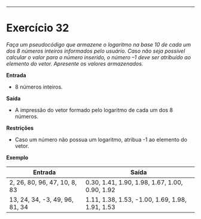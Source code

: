 ---
# Exercício 32

*Faça um pseudocódigo que armazene o logaritmo na base 10 de cada um dos 8 números inteiros informados pelo usuário. Caso não seja possível calcular o valor para o número inserido, o número –1 deve ser atribuído ao elemento do vetor. Apresente os valores armazenados.*

**Entrada**

- 8 números inteiros.

**Saída**

- A impressão do vetor formado pelo logaritmo de cada um dos 8 números.

**Restrições**

- Caso um número não possua um logaritmo, atribua -1 ao elemento do vetor.

**Exemplo**

| Entrada                          | Saída                                            |
|----------------------------------|--------------------------------------------------|
| 2, 26, 80, 96, 47, 10, 8, 83      | 0.30, 1.41, 1.90, 1.98, 1.67, 1.00, 0.90, 1.92   |
| 13, 24, 34, -3, 49, 96, 81, 34    | 1.11, 1.38, 1.53, -1.00, 1.69, 1.98, 1.91, 1.53  |
